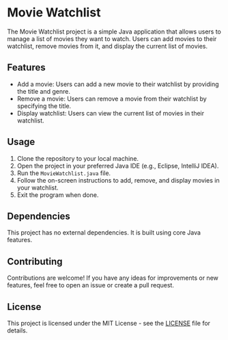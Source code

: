 # Movie Watchlist

The Movie Watchlist project is a simple Java application that allows users to manage a list of movies they want to watch. Users can add movies to their watchlist, remove movies from it, and display the current list of movies.

## Features

- Add a movie: Users can add a new movie to their watchlist by providing the title and genre.
- Remove a movie: Users can remove a movie from their watchlist by specifying the title.
- Display watchlist: Users can view the current list of movies in their watchlist.

## Usage

1. Clone the repository to your local machine.
2. Open the project in your preferred Java IDE (e.g., Eclipse, IntelliJ IDEA).
3. Run the `MovieWatchlist.java` file.
4. Follow the on-screen instructions to add, remove, and display movies in your watchlist.
5. Exit the program when done.

## Dependencies

This project has no external dependencies. It is built using core Java features.

## Contributing

Contributions are welcome! If you have any ideas for improvements or new features, feel free to open an issue or create a pull request.

## License

This project is licensed under the MIT License - see the [LICENSE](LICENSE) file for details.
